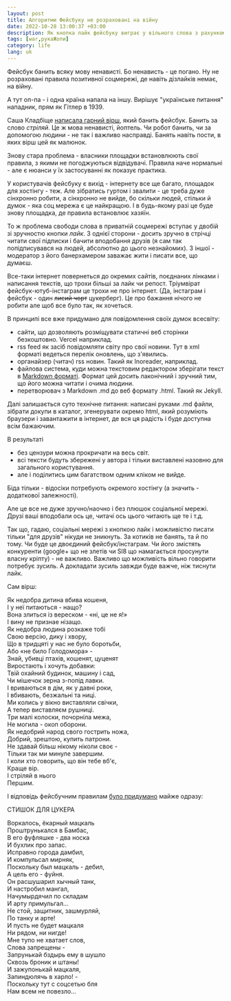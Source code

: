 ```yaml
---
layout: post
title: Алгоритми Фейсбуку не розраховані на війну
date: 2022-10-28 13:00:37 +03:00
description: Як кнопка лайк фейсбуку виграє у вільного слова з рахунком 2:0 і пересічні користувачі обирають сите стійло
tags: [war,рукаЖопи]
category: life
lang: uk
---
```


Фейсбук банить всяку мову ненависті. 
Бо ненависть - це погано.
Ну не розраховані правила позитивної соцмережі, де навіть дізлайків немає, на війну.

А тут оп-па - і одна країна напала на іншу.
Вирішує "українське питання" нападник, прям як Гітлер в 1939.

Саша Кладбіще 
[написала гарний вірш](https://www.facebook.com/kladbische/posts/pfbid02V3PuQVqVFnsJmUZDA9mUgUTNNwoNyKvWrdWE2wbkW11bKphxMVqGBG87zWxmBJn7l), який банить фейсбук.
Банить за слово _стріляй_.
Це ж мова ненависті, йоптель.
Чи робот банить, чи за допомогою людини - не так і важливо насправді.
Банять навіть пости, в яких вірш цей як малюнок.

Знову стара проблема - власники площадки встановлюють свої правила, з якими не погоджуються відвідувачі.
Правила наче нормальні - але є нюанси у їх застосуванні як показує практика.

У користувачів фейсбуку є вихід - інтернету все ще багато, площадок для хостінгу - теж.
Але зібратись гуртом і звалити - це треба дуже сінхронно робити, а сінхронно не вийде, бо скільки людей, стільки й думок - яка соц мережа є це найкращою.
І в будь-якому разі це буде знову площадка, де правила встановлює хазяїн.

То ж проблема свободи слова в приватній соцмережі вступає у двобій зі зручностю кнопки _лайк_.
З однієї сторони - досить зручно в стрічці читати свої підписки і бачити вподобання друзів (я сам так попідписувався на людей, абсолютно до цього незнайомих).
З іншої - модератор з його банерхамером заважає жити і писати все, що думаєш.

Все-таки інтернет повернеться до окремих сайтів, поєднаних лінками і написання текстів, що трохи більші за лайк чи репост.
Тріумвірат фейсбук-ютуб-інстаграм це трохи не про інтернет.
(Да, інстаграм і фейсбук - один ~~лисий чорт~~ цукерберг).
Це про бажання нічого не робити але щоб все було так, як хочеться.

В принципі все вже придумано для повідомлення своїх думок всесвіту:
- сайти, що дозволяють розміщувати статичні веб сторінки безкоштовно.
  Vercel наприклад.
- rss feed як засіб повідомляти світу про свої новини.
  Тут в xml форматі ведеться перелік оновлень, що з'явились.
- органайзер (читач) rss новин.
  Такий як Inoreader, наприклад.
- файлова система, куди можна текстовим редактором зберігати текст в [Markdown форматі](https://en.m.wikipedia.org/wiki/Markdown).
  Формат цей досить лаконічний і зручний тим, що його можна читати і очима людини.
- перетворювач з Markdown .md до веб формату .html.
  Такий як Jekyll.
  
Далі залишається суто технічне питання: написані руками .md файли, зібрати докупи в каталог, згенерувати окремо html, який розуміють браузери і завантажити в інтернет, де вся ця радість і буде доступна всім бажаючим.

В результаті 
- без цензури можна прокричати на весь світ.
- всі тексти будуть збережені у автора і тільки виставлені назовню для загального користування.
- але і поділитись цим багатством одним кліком не вийде.

Біда тільки - відосіки потребують окремого хостінгу (а значить - додаткової залежності).

Але це все не дуже зручно/наочно і без плюшок соціальної мережі.
Друзі ваші вподобали ось це, читачі ось цього читають ще те і т.д.

Так що, гадаю, соціальні мережі з кнопкою лайк і можливістю писати тільки "для друзів" нікуди не зникнуть.
За котиків не банять, та й по тому.
Чи буде це двоєдиний фейсбук/інстаграм. 
Чи його змістять конкуренти (google+ що не злетів чи Sl8 що намагається просунути власну кріпту) - не важливо.
Важливо що можливість вільно говорити потребує зусиль.
А докладати зусиль завжди буде важче, ніж тиснути лайк.

Сам вірш:

Як недобра дитина вбива кошеня,
<br>
I у неï питаються - нащо?
<br>
Вона злиться із вереском - «ні, це не я!» 
<br>
I вину не признае нізащо. 
<br>
Як недобра людина розкаже тобі 
<br>
Свою версію, дику і хвору, 
<br>
Що в тридцяті у нас не було боротьби, 
<br>
Або «не било Голодомора» - 
<br>
Знай, убивці птахів, кошенят, цуценят 
<br>
Виростають і хочуть добавки: 
<br>
Твій охайний будинок, машину і сад,
<br>
Чи мішечок зерна з-попід лавки. 
<br>
І вриваються в дім, як у давні роки, 
<br>
I вбивають, безжальні та ниці. 
<br>
Ми колись у вікно виставляли свічки, 
<br>
А тепер виставляєм рушниці.
<br>
Три малі колоски, почорніла межа,
<br>
Не могила - окоп оборони. 
<br>
Як недобрий народ свого гострить ножа, 
<br>
Добрий, зрештою, купить патрони.
<br>
Не здавай бiльш нікому ніколи своє -
<br>
Тільки так ми минуле завершим. 
<br>
I коли хто говорить, що він тебе вб'є,
<br> Краще вір.
<br>
I стріляй в нього 
<br>
Першим.

І відповідь фейсбучним правилам
[було придумано](https://m.facebook.com/story.php?story_fbid=pfbid0SntcRXpyHYw79YqLi8oUgWHHjpSzf6dvJ8y1dn9F5LgiweidAiwXPc9rtvYNSTail&id=1406211758) майже одразу:



СТИШОК ДЛЯ ЦУКЕРА

Воркалось, ёкарный мацкаль 
<br>
Проштрунькался в Бамбас,
<br>
В его фуфляшке - два носка
<br>
И бухлик про запас.
<br>
Исправно города дамбил,
<br>
И компульсал мирняк,
<br>
Поскольку был мацкаль - дебил,
<br>
А цель его - фуйня.
<br>
Он расшушарил хычный танк,
<br>
И настробил мангал,
<br>
Начумырдячил по складам
<br>
И арту примульгал...
<br>
Не стой, защитник, зашмурляй,
<br>
По танку и арте!
<br>
И пусть не будет мацкаля
<br>
Ни рядом, ни нигде!
<br>
Мне тупо не хватает слов,
<br>
Слова запрещены -
<br>
Запрунькай бздырь ему в шушло
<br>
Сквозь броник и штаны!
<br>
И зажупонькай мацкаля,
<br>
Запиндюлячь в харло! -
<br>
Поскольку тут с соцсетью бля
<br>
Нам всем не повезло...
